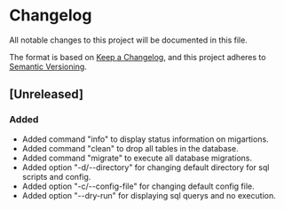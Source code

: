 # Changelog

All notable changes to this project will be documented in this file.

The format is based on [Keep a Changelog](https://keepachangelog.com/en/1.0.0/), and this
project adheres to [Semantic Versioning](https://semver.org/spec/v2.0.0.html).

## [Unreleased]

### Added

- Added command "info" to display status information on migartions.
- Added command "clean" to drop all tables in the database.
- Added command "migrate" to execute all database migrations.
- Added option "-d/--directory" for changing default directory for sql scripts and config.
- Added option "-c/--config-file" for changing default config file.
- Added option "--dry-run" for displaying sql querys and no execution.
